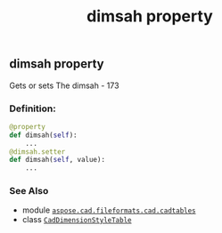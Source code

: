 ﻿---
title: dimsah property
second_title: Aspose.CAD for Python via .NET API References
description: 
type: docs
weight: 570
url: /aspose.cad.fileformats.cad.cadtables/caddimensionstyletable/dimsah/
is_root: false
---

## dimsah property


Gets or sets The dimsah - 173
### Definition:
```python
@property
def dimsah(self):
    ...
@dimsah.setter
def dimsah(self, value):
    ...
```

### See Also
* module [`aspose.cad.fileformats.cad.cadtables`](../../)
* class [`CadDimensionStyleTable`](/cad/python-net/aspose.cad.fileformats.cad.cadtables/caddimensionstyletable)
